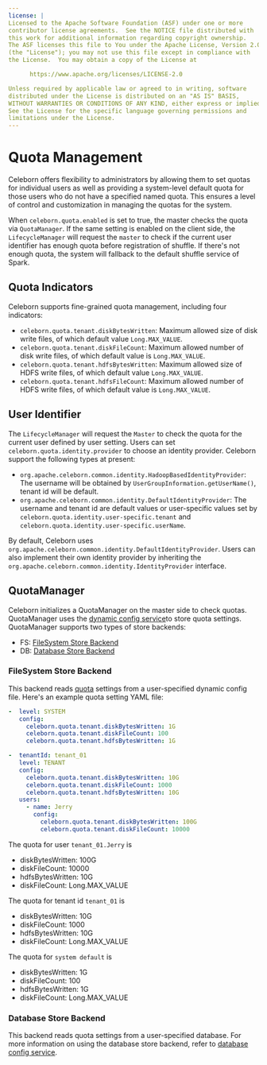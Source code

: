 ```yaml
---
license: |
Licensed to the Apache Software Foundation (ASF) under one or more
contributor license agreements.  See the NOTICE file distributed with
this work for additional information regarding copyright ownership.
The ASF licenses this file to You under the Apache License, Version 2.0
(the "License"); you may not use this file except in compliance with
the License.  You may obtain a copy of the License at

      https://www.apache.org/licenses/LICENSE-2.0

Unless required by applicable law or agreed to in writing, software
distributed under the License is distributed on an "AS IS" BASIS,
WITHOUT WARRANTIES OR CONDITIONS OF ANY KIND, either express or implied.
See the License for the specific language governing permissions and
limitations under the License.
---
```


Quota Management
===

Celeborn offers flexibility to administrators by allowing them to set quotas for individual users
as well as providing a system-level default quota for those users who do not have a specified named quota.
This ensures a level of control and customization in managing the quotas for the system.

When `celeborn.quota.enabled` is set to true, the master checks the quota via `QuotaManager`.
If the same setting is enabled on the client side, the `LifecycleManager` will request
the `master` to check if the current user identifier has enough quota before registration of shuffle.
If there's not enough quota, the system will fallback to the default shuffle service of Spark.

## Quota Indicators

Celeborn supports fine-grained quota management, including four indicators:

- `celeborn.quota.tenant.diskBytesWritten`: Maximum allowed size of disk write files, of which default value `Long.MAX_VALUE`.
- `celeborn.quota.tenant.diskFileCount`: Maximum allowed number of disk write files, of which default value is `Long.MAX_VALUE`.
- `celeborn.quota.tenant.hdfsBytesWritten`: Maximum allowed size of HDFS write files, of which default value `Long.MAX_VALUE`.
- `celeborn.quota.tenant.hdfsFileCount`: Maximum allowed number of HDFS write files, of which default value is `Long.MAX_VALUE`.

## User Identifier

The `LifecycleManager` will request the `Master` to check the quota for the current user defined by user setting.
Users can set `celeborn.quota.identity.provider` to choose an identity provider.
Celeborn support the following types at present:
- `org.apache.celeborn.common.identity.HadoopBasedIdentityProvider`: The username will be obtained by `UserGroupInformation.getUserName()`, tenant id will be default.
- `org.apache.celeborn.common.identity.DefaultIdentityProvider`: The username and tenant id are default values or user-specific values set by `celeborn.quota.identity.user-specific.tenant` and `celeborn.quota.identity.user-specific.userName`.

By default, Celeborn uses `org.apache.celeborn.common.identity.DefaultIdentityProvider`.
Users can also implement their own identity provider by inheriting the `org.apache.celeborn.common.identity.IdentityProvider` interface.

## QuotaManager

Celeborn initializes a QuotaManager on the master side to check quotas.
QuotaManager uses the [dynamic config service](developers/configuration.md#dynamic-configuration)to store quota settings.
QuotaManager supports two types of store backends:
- FS: [FileSystem Store Backend](#FileSystem-Store-Backend)
- DB: [Database Store Backend](#Database-Store-Backend)

### FileSystem Store Backend

This backend reads [quota](#Quota) settings from a user-specified dynamic config file.
Here's an example quota setting YAML file:

```yaml
-  level: SYSTEM
   config:
     celeborn.quota.tenant.diskBytesWritten: 1G
     celeborn.quota.tenant.diskFileCount: 100
     celeborn.quota.tenant.hdfsBytesWritten: 1G

-  tenantId: tenant_01
   level: TENANT
   config:
     celeborn.quota.tenant.diskBytesWritten: 10G
     celeborn.quota.tenant.diskFileCount: 1000
     celeborn.quota.tenant.hdfsBytesWritten: 10G
   users:
     - name: Jerry
       config:
         celeborn.quota.tenant.diskBytesWritten: 100G
         celeborn.quota.tenant.diskFileCount: 10000
```


The quota for user `tenant_01.Jerry` is
- diskBytesWritten: 100G
- diskFileCount: 10000
- hdfsBytesWritten: 10G
- diskFileCount: Long.MAX_VALUE

The quota for tenant id `tenant_01` is
- diskBytesWritten: 10G
- diskFileCount: 1000
- hdfsBytesWritten: 10G
- diskFileCount: Long.MAX_VALUE

The quota for `system default` is
- diskBytesWritten: 1G
- diskFileCount: 100
- hdfsBytesWritten: 1G
- diskFileCount: Long.MAX_VALUE

### Database Store Backend
This backend reads quota settings from a user-specified database.
For more information on using the database store backend, refer to [database config service](developers/configuration.md#database-config-service).